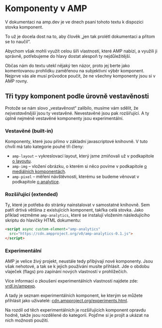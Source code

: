 # Komponenty v AMP

V dokumentaci na amp.dev je ve dnech psaní tohoto textu k dispozici stovka komponent.

To už je docela dost na to, aby člověk „jen tak prolétl dokumentaci a přitom se to naučil“.

Abychom však mohli využít celou šíři vlastností, které AMP nabízí, a využili ji správně, potřebujeme do hlavy dostat alespoň ty nejdůležitější.

Občas nám do textu utekl nějaký ten názor, proto jej berte jako komentovanou prohlídku zaměřenou na subjektivní výběr komponent. Nejprve vás ale musí průvodce poučit, že ne všechny komponenty jsou si v AMP rovny.

## Tři typy komponent podle úrovně vestavěnosti

Protože se nám slovo „vestavěnost“ zalíbilo, musíme vám sdělit, že _nejvestavěnější_ jsou ty vestavěné. Nevestavěné jsou pak rozšiřující. A ty úplně nejméně vestavěné komponenty jsou experimentální.

### Vestavěné (built-in)

Komponenty, které jsou přímo v základní javascriptové knihovně. V tuto chvíli má tato kategorie pouhé tři členy:

* `amp-layout` – vykreslovací layout, který jsme zmiňovali už v podkapitole [o layoutu](https://docs.google.com/document/d/1_YjH3UxCrJAd9KTH0laO5YXMaFTv3hD7zkVP3fwMJhw/edit).
* `amp-img` – vložení obrázku, o kterém si něco povíme v podkapitole [o mediálních komponentách](https://docs.google.com/document/d/1Csl_K3hAJqeiF_kauKRmvf9te6bYGSGSlpRCwps-J3A/edit).
* `amp-pixel` – měření návštěvnosti, kterému se budeme věnovat v podkapitole [o analytice](https://docs.google.com/document/d/1wU9f1eK9gfV09AVCkB_zNOAzmMn9IgDB9RWCi_vlGBo/edit).

### Rozšiřující (extended)

Ty, které je potřeba do stránky nainstalovat v samostatné knihovně. Sem patří drtivá většina z existujících komponent, takřka celá stovka. Jako příklad vezměme `amp-analytics`, které se instalují vložením následujícího skriptu do hlavičky HTML dokumentu:

```html
<script async custom-element="amp-analytics"
  src="https://cdn.ampproject.org/v0/amp-analytics-0.1.js">
</script>
```

### Experimentální

AMP je velice živý projekt, neustále tedy přibývají nové komponenty. Jsou však nehotové, a tak se k jejich používání musíte přihlásit. Jde o obdobu vlaječek (flags) pro zapínání nových vlastností v prohlížečích.

Více informací o zkoušení experimentálních vlastností najdete zde: [vrdl.in/ampexp](https://amp.dev/documentation/guides-and-tutorials/learn/experimental).

A tady je seznam experimentálních komponent, ke kterým se můžete přihlásit jako uživatelé: [cdn.ampproject.org/experiments.html](https://cdn.ampproject.org/experiments.html).

Na rozdíl od těch experimentálních je rozšiřujících komponent opravdu hodně, takže jsou rozdělené do kategorií. Pojďme si je projít a ukázat na nich možnosti použití.

